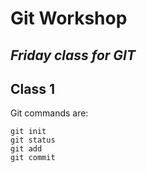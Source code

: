 # Git Workshop
## ***Friday class for GIT***
## Class 1

Git commands are:
```
git init
git status
git add
git commit
```
